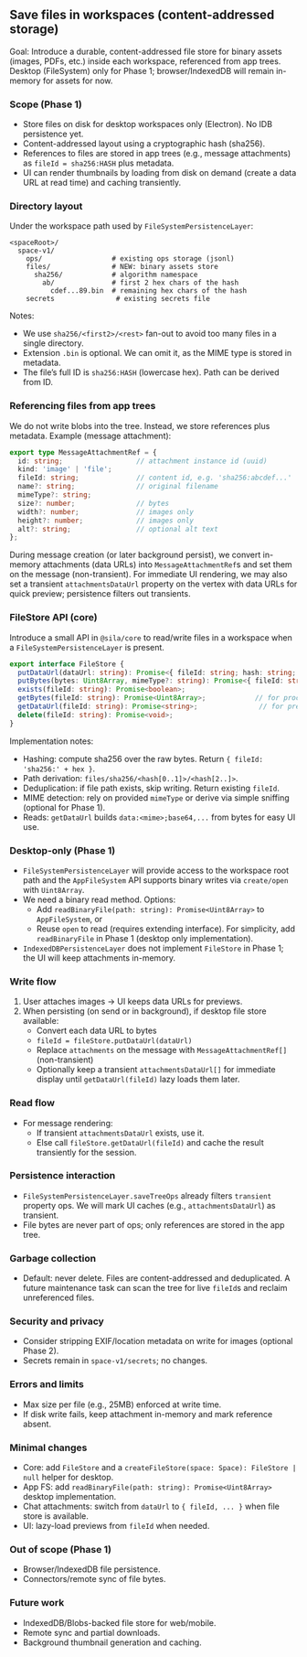 ## Save files in workspaces (content-addressed storage)

Goal: Introduce a durable, content-addressed file store for binary assets (images, PDFs, etc.) inside each workspace, referenced from app trees. Desktop (FileSystem) only for Phase 1; browser/IndexedDB will remain in-memory for assets for now.

### Scope (Phase 1)
- Store files on disk for desktop workspaces only (Electron). No IDB persistence yet.
- Content-addressed layout using a cryptographic hash (sha256).
- References to files are stored in app trees (e.g., message attachments) as `fileId = sha256:HASH` plus metadata.
- UI can render thumbnails by loading from disk on demand (create a data URL at read time) and caching transiently.

### Directory layout
Under the workspace path used by `FileSystemPersistenceLayer`:

```
<spaceRoot>/
  space-v1/
    ops/                 # existing ops storage (jsonl)
    files/               # NEW: binary assets store
      sha256/            # algorithm namespace
        ab/              # first 2 hex chars of the hash
          cdef...89.bin  # remaining hex chars of the hash
    secrets               # existing secrets file
```

Notes:
- We use `sha256/<first2>/<rest>` fan-out to avoid too many files in a single directory.
- Extension `.bin` is optional. We can omit it, as the MIME type is stored in metadata.
- The file’s full ID is `sha256:HASH` (lowercase hex). Path can be derived from ID.

### Referencing files from app trees
We do not write blobs into the tree. Instead, we store references plus metadata. Example (message attachment):

```ts
export type MessageAttachmentRef = {
  id: string;                  // attachment instance id (uuid)
  kind: 'image' | 'file';
  fileId: string;              // content id, e.g. 'sha256:abcdef...'
  name?: string;               // original filename
  mimeType?: string;
  size?: number;               // bytes
  width?: number;              // images only
  height?: number;             // images only
  alt?: string;                // optional alt text
};
```

During message creation (or later background persist), we convert in-memory attachments (data URLs) into `MessageAttachmentRef`s and set them on the message (non-transient). For immediate UI rendering, we may also set a transient `attachmentsDataUrl` property on the vertex with data URLs for quick preview; persistence filters out transients.

### FileStore API (core)
Introduce a small API in `@sila/core` to read/write files in a workspace when a `FileSystemPersistenceLayer` is present.

```ts
export interface FileStore {
  putDataUrl(dataUrl: string): Promise<{ fileId: string; hash: string; mimeType?: string; size: number }>;
  putBytes(bytes: Uint8Array, mimeType?: string): Promise<{ fileId: string; hash: string; size: number }>;
  exists(fileId: string): Promise<boolean>;
  getBytes(fileId: string): Promise<Uint8Array>;            // for processing
  getDataUrl(fileId: string): Promise<string>;               // for previews
  delete(fileId: string): Promise<void>;
}
```

Implementation notes:
- Hashing: compute sha256 over the raw bytes. Return `{ fileId: 'sha256:' + hex }`.
- Path derivation: `files/sha256/<hash[0..1]>/<hash[2..]>`.
- Deduplication: if file path exists, skip writing. Return existing `fileId`.
- MIME detection: rely on provided `mimeType` or derive via simple sniffing (optional for Phase 1).
- Reads: `getDataUrl` builds `data:<mime>;base64,...` from bytes for easy UI use.

### Desktop-only (Phase 1)
- `FileSystemPersistenceLayer` will provide access to the workspace root path and the `AppFileSystem` API supports binary writes via `create/open` with `Uint8Array`.
- We need a binary read method. Options:
  - Add `readBinaryFile(path: string): Promise<Uint8Array>` to `AppFileSystem`, or
  - Reuse `open` to read (requires extending interface). For simplicity, add `readBinaryFile` in Phase 1 (desktop only implementation).
- `IndexedDBPersistenceLayer` does not implement `FileStore` in Phase 1; the UI will keep attachments in-memory.

### Write flow
1) User attaches images → UI keeps data URLs for previews.
2) When persisting (on send or in background), if desktop file store available:
   - Convert each data URL to bytes
   - `fileId = fileStore.putDataUrl(dataUrl)`
   - Replace `attachments` on the message with `MessageAttachmentRef[]` (non-transient)
   - Optionally keep a transient `attachmentsDataUrl[]` for immediate display until `getDataUrl(fileId)` lazy loads them later.

### Read flow
- For message rendering:
  - If transient `attachmentsDataUrl` exists, use it.
  - Else call `fileStore.getDataUrl(fileId)` and cache the result transiently for the session.

### Persistence interaction
- `FileSystemPersistenceLayer.saveTreeOps` already filters `transient` property ops. We will mark UI caches (e.g., `attachmentsDataUrl`) as transient.
- File bytes are never part of ops; only references are stored in the app tree.

### Garbage collection
- Default: never delete. Files are content-addressed and deduplicated. A future maintenance task can scan the tree for live `fileId`s and reclaim unreferenced files.

### Security and privacy
- Consider stripping EXIF/location metadata on write for images (optional Phase 2).
- Secrets remain in `space-v1/secrets`; no changes.

### Errors and limits
- Max size per file (e.g., 25MB) enforced at write time.
- If disk write fails, keep attachment in-memory and mark reference absent.

### Minimal changes
- Core: add `FileStore` and a `createFileStore(space: Space): FileStore | null` helper for desktop.
- App FS: add `readBinaryFile(path: string): Promise<Uint8Array>` desktop implementation.
- Chat attachments: switch from `dataUrl` to `{ fileId, ... }` when file store is available.
- UI: lazy-load previews from `fileId` when needed.

### Out of scope (Phase 1)
- Browser/IndexedDB file persistence.
- Connectors/remote sync of file bytes.

### Future work
- IndexedDB/Blobs-backed file store for web/mobile.
- Remote sync and partial downloads.
- Background thumbnail generation and caching.


